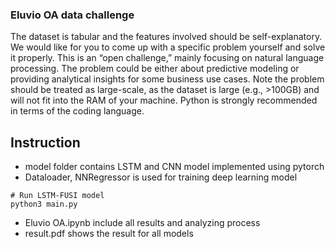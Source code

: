 ### Eluvio OA data challenge

The dataset is tabular and the features involved should be self-explanatory. We would like for you to come up with a specific problem yourself and solve it properly. This is an “open challenge,” mainly focusing on natural language processing. The problem could be either about predictive modeling or providing analytical insights for some business use cases. Note the problem should be treated as large-scale, as the dataset is large (e.g., >100GB) and will not fit into the RAM of your machine. Python is strongly recommended in terms of the coding language.

## Instruction

- model folder contains LSTM and CNN model implemented using pytorch
- Dataloader, NNRegressor is used for training deep learning model

```shell
# Run LSTM-FUSI model
python3 main.py
```

- Eluvio OA.ipynb include all results and analyzing process
- result.pdf shows the result for all models